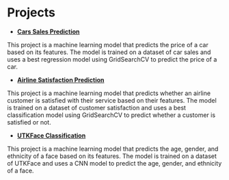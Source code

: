 # Projects

- [**Cars Sales Prediction**](https://github.com/khaganshu/Cars_Sales_ML_Project)

This project is a machine learning model that predicts the price of a car based on its features. The model is trained on a dataset of car sales and uses a best regression model using GridSearchCV to predict the price of a car.

- [**Airline Satisfaction Prediction**](https://github.com/khaganshu/Airline_Satisfaction_Classification_Project)

This project is a machine learning model that predicts whether an airline customer is satisfied with their service based on their features. The model is trained on a dataset of customer satisfaction and uses a best classification model using GridSearchCV to predict whether a customer is satisfied or not.

- [**UTKFace Classification**](https://github.com/khaganshu/UTKFace_Classification_Project)

This project is a machine learning model that predicts the age, gender, and ethnicity of a face based on its features. The model is trained on a dataset of UTKFace and uses a CNN model to predict the age, gender, and ethnicity of a face.
